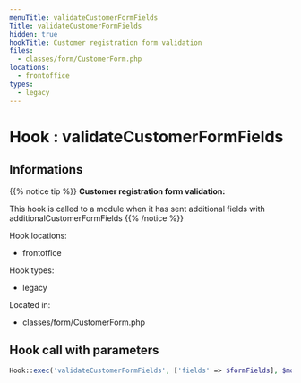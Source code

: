 ```yaml
---
menuTitle: validateCustomerFormFields
Title: validateCustomerFormFields
hidden: true
hookTitle: Customer registration form validation
files:
  - classes/form/CustomerForm.php
locations:
  - frontoffice
types:
  - legacy
---
```


# Hook : validateCustomerFormFields

## Informations

{{% notice tip %}}
**Customer registration form validation:** 

This hook is called to a module when it has sent additional fields with additionalCustomerFormFields
{{% /notice %}}

Hook locations: 
  - frontoffice

Hook types: 
  - legacy

Located in: 
  - classes/form/CustomerForm.php

## Hook call with parameters

```php
Hook::exec('validateCustomerFormFields', ['fields' => $formFields], $moduleId, true);
```